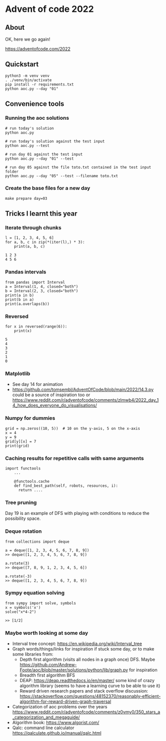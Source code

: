 # Advent of code 2022

## About
OK, here we go again!

https://adventofcode.com/2022

## Quickstart
```
python3 -m venv venv
. ./venv/bin/activate
pip install -r requirements.txt
python aoc.py --day "01"
```

## Convenience tools
### Running the aoc solutions
```
# run today's solution
python aoc.py  

# run today's solution against the test input
python aoc.py --test 

# run day 01 against the test input
python aoc.py --day "01" --test  

# run day 05 against the file toto.txt contained in the test input folder
python aoc.py --day "05" --test --filename toto.txt 
```
### Create the base files for a new day
```
make prepare day=03
```


## Tricks I learnt this year
### Iterate through chunks
```
l = [1, 2, 3, 4, 5, 6]
for a, b, c in zip(*(iter(l),) * 3):
    print(a, b, c)
```
```
1 2 3
4 5 6
```
### Pandas intervals
```
from pandas import Interval
a = Interval(1, 4, closed="both")
b = Interval(2, 3, closed="both")
print(a in b)
print(b in a)
print(a.overlaps(b))
```
### Reversed
```
for x in reversed(range(6)):
    print(x)
    
5
4
3
2
1
0
```
### Matplotlib
- See day 14 for animation
- https://github.com/tomsembl/AdventOfCode/blob/main/2022/14.3.py could be a source of inspiration too or https://www.reddit.com/r/adventofcode/comments/zlmwb4/2022_day_14_how_does_everyone_do_visualisations/

### Numpy for dummies
```
grid = np.zeros((10, 5))  # 10 on the y-axis, 5 on the x-axis
x = 4
y = 9
grid[y][x] = 7
print(grid)
```

### Caching results for repetitive calls with same arguments
```
import functools
    ...
    
    @functools.cache
    def find_best_path(self, robots, resources, i):
      return ....
```

### Tree pruning
Day 19 is an example of DFS with playing with conditions to reduce the possibility space.

### Deque rotation
```
from collections import deque

a = deque([1, 2, 3, 4, 5, 6, 7, 8, 9])
>> deque([1, 2, 3, 4, 5, 6, 7, 8, 9])

a.rotate(3)
>> deque([7, 8, 9, 1, 2, 3, 4, 5, 6])

a.rotate(-3)
>> deque([1, 2, 3, 4, 5, 6, 7, 8, 9])
```

### Sympy equation solving
```
from sympy import solve, symbols
x = symbols('x')
solve("x*4-2")

>> [1/2]
```

### Maybe worth looking at some day
- Interval tree concept: https://en.wikipedia.org/wiki/Interval_tree
- Graph words/things/links for inspiration if stuck some day, or to make some libraries from:
  - Depth first algorithm (visits all nodes in a graph once) DFS. Maybe https://github.com/Andrew-Foote/aoc/blob/master/solutions/python/lib/graph.py for inspiration
  - Breadth first algorithm BFS
  - DEAP: https://deap.readthedocs.io/en/master/ some kind of crazy algorithm library (seems to have a learning curve to be able to use it)
  - Reward driven research papers and stack overflow discussion: https://stackoverflow.com/questions/48152370/reasonably-efficient-algorithm-for-reward-driven-graph-traversal
- Categorization of aoc problems over the years https://www.reddit.com/r/adventofcode/comments/z0vmy0/350_stars_a_categorization_and_megaguide/
- Algorithm book: https://www.algorist.com/
- Qalc: command line calculator https://qalculate.github.io/manual/qalc.html

  